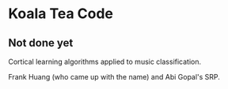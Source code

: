 Koala Tea Code
==============

Not done yet
------------

Cortical learning algorithms applied to music classification. 

Frank Huang (who came up with the name) and Abi Gopal's SRP.

